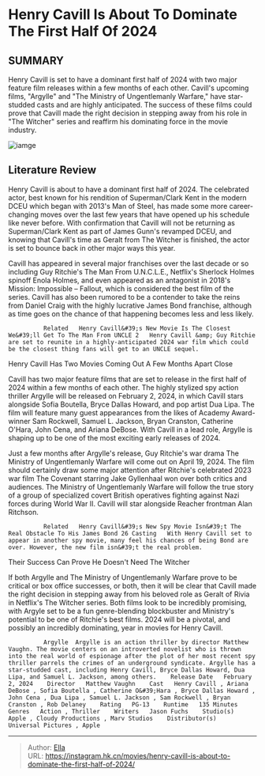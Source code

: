 # Henry Cavill Is About To Dominate The First Half Of 2024


## SUMMARY 



  Henry Cavill is set to have a dominant first half of 2024 with two major feature film releases within a few months of each other.   Cavill&#39;s upcoming films, &#34;Argylle&#34; and &#34;The Ministry of Ungentlemanly Warfare,&#34; have star-studded casts and are highly anticipated.   The success of these films could prove that Cavill made the right decision in stepping away from his role in &#34;The Witcher&#34; series and reaffirm his dominating force in the movie industry.  

![iamge](https://static1.srcdn.com/wordpress/wp-content/uploads/2024/01/henry-cavill-argylle-ministry-ungentlemanly-warfare-2024.jpg)

## Literature Review



Henry Cavill is about to have a dominant first half of 2024. The celebrated actor, best known for his rendition of Superman/Clark Kent in the modern DCEU which began with 2013&#39;s Man of Steel, has made some more career-changing moves over the last few years that have opened up his schedule like never before. With confirmation that Cavill will not be returning as Superman/Clark Kent as part of James Gunn&#39;s revamped DCEU, and knowing that Cavill&#39;s time as Geralt from The Witcher is finished, the actor is set to bounce back in other major ways this year.




Cavill has appeared in several major franchises over the last decade or so including Guy Ritchie&#39;s The Man From U.N.C.L.E., Netflix&#39;s Sherlock Holmes spinoff Enola Holmes, and even appeared as an antagonist in 2018&#39;s Mission: Impossible – Fallout, which is considered the best film of the series. Cavill has also been rumored to be a contender to take the reins from Daniel Craig with the highly lucrative James Bond franchise, although as time goes on the chance of that happening becomes less and less likely.

              Related   Henry Cavill&#39;s New Movie Is The Closest We&#39;ll Get To The Man From UNCLE 2   Henry Cavill &amp; Guy Ritchie are set to reunite in a highly-anticipated 2024 war film which could be the closest thing fans will get to an UNCLE sequel.    


 Henry Cavill Has Two Movies Coming Out A Few Months Apart 
   Close     




Cavill has two major feature films that are set to release in the first half of 2024 within a few months of each other. The highly stylized spy action thriller Argylle will be released on February 2, 2024, in which Cavill stars alongside Sofia Boutella, Bryce Dallas Howard, and pop artist Dua Lipa. The film will feature many guest appearances from the likes of Academy Award-winner Sam Rockwell, Samuel L. Jackson, Bryan Cranston, Catherine O&#39;Hara, John Cena, and Ariana DeBose. With Cavill in a lead role, Argylle is shaping up to be one of the most exciting early releases of 2024.

Just a few months after Argylle&#39;s release, Guy Ritchie&#39;s war drama The Ministry of Ungentlemanly Warfare will come out on April 19, 2024. The film should certainly draw some major attention after Ritchie&#39;s celebrated 2023 war film The Covenant starring Jake Gyllenhaal won over both critics and audiences. The Ministry of Ungentlemanly Warfare will follow the true story of a group of specialized covert British operatives fighting against Nazi forces during World War II. Cavill will star alongside Reacher frontman Alan Ritchson.




              Related   Henry Cavill&#39;s New Spy Movie Isn&#39;t The Real Obstacle To His James Bond 26 Casting   With Henry Cavill set to appear in another spy movie, many feel his chances of being Bond are over. However, the new film isn&#39;t the real problem.    



 Their Success Can Prove He Doesn&#39;t Need The Witcher 
          

If both Argylle and The Ministry of Ungentlemanly Warfare prove to be critical or box office successes, or both, then it will be clear that Cavill made the right decision in stepping away from his beloved role as Geralt of Rivia in Netflix&#39;s The Witcher series. Both films look to be incredibly promising, with Argyle set to be a fun genre-blending blockbuster and Ministry&#39;s potential to be one of Ritchie&#39;s best films. 2024 will be a pivotal, and possibly an incredibly dominating, year in movies for Henry Cavill.




              Argylle  Argylle is an action thriller by director Matthew Vaughn. The movie centers on an introverted novelist who is thrown into the real world of espionage after the plot of her most recent spy thriller parrels the crimes of an underground syndicate. Argylle has a star-studded cast, including Henry Cavill, Bryce Dallas Howard, Dua Lipa, and Samuel L. Jackson, among others.    Release Date   February 2, 2024    Director   Matthew Vaughn    Cast   Henry Cavill , Ariana DeBose , Sofia Boutella , Catherine O&#39;Hara , Bryce Dallas Howard , John Cena , Dua Lipa , Samuel L. Jackson , Sam Rockwell , Bryan Cranston , Rob Delaney    Rating   PG-13    Runtime   135 Minutes    Genres   Action , Thriller    Writers   Jason Fuchs    Studio(s)   Apple , Cloudy Productions , Marv Studios    Distributor(s)   Universal Pictures , Apple       


---

> Author: [Ella](https://instagram.hk.cn/)  
> URL: https://instagram.hk.cn/movies/henry-cavill-is-about-to-dominate-the-first-half-of-2024/  

